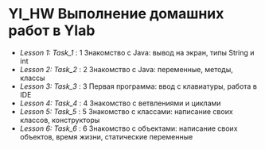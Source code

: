 # Yl_HW Выполнение домашних работ в Ylab
* _Lesson 1: Task_1_ : 1 Знакомство с Java: вывод на экран, типы String и int
* _Lesson 2: Task_2_ : 2 Знакомство с Java: переменные, методы, классы
* _Lesson 3: Task_3_ : 3 Первая программа: ввод с клавиатуры, работа в IDE
* _Lesson 4: Task_4_ : 4 Знакомство с ветвлениями и циклами
* _Lesson 5: Task_5_ : 5 Знакомство с классами: написание своих классов, конструкторы
* _Lesson 6: Task_6_ : 6 Знакомство с объектами: написание своих объектов, время жизни, статические переменные
